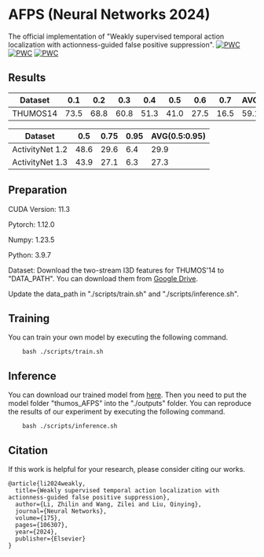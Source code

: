 # AFPS (Neural Networks 2024)
The official implementation of "Weakly supervised temporal action localization with actionness-guided false positive suppression".
[![PWC](https://img.shields.io/endpoint.svg?url=https://paperswithcode.com/badge/weakly-supervised-temporal-action-8/weakly-supervised-action-localization-on-2)](https://paperswithcode.com/sota/weakly-supervised-action-localization-on-2?p=weakly-supervised-temporal-action-8)
[![PWC](https://img.shields.io/endpoint.svg?url=https://paperswithcode.com/badge/weakly-supervised-temporal-action-8/weakly-supervised-action-localization-on-1)](https://paperswithcode.com/sota/weakly-supervised-action-localization-on-1?p=weakly-supervised-temporal-action-8)
[![PWC](https://img.shields.io/endpoint.svg?url=https://paperswithcode.com/badge/weakly-supervised-temporal-action-8/weakly-supervised-action-localization-on)](https://paperswithcode.com/sota/weakly-supervised-action-localization-on?p=weakly-supervised-temporal-action-8)

## Results
|  Dataset         | 0.1 | 0.2 | 0.3 | 0.4 | 0.5 | 0.6 | 0.7| AVG(0.1:0.5) | AVG(0.1:0.7) |
| -----------      | --- | --- | ----| ----| ----| ---| -- | ---- | -----|
| THUMOS14         | 73.5| 68.8| 60.8| 51.3| 41.0| 27.5| 16.5| 59.1| 48.5|

|  Dataset         | 0.5 | 0.75 | 0.95 | AVG(0.5:0.95) |
| -----------      | --- | --- | ----| ----|
| ActivityNet 1.2  | 48.6| 29.6| 6.4| 29.9|
| ActivityNet 1.3  | 43.9 |27.1|6.3|27.3|


## Preparation
CUDA Version: 11.3

Pytorch: 1.12.0

Numpy: 1.23.5 

Python: 3.9.7

Dataset: Download the two-stream I3D features for THUMOS'14 to "DATA_PATH". You can download them from [Google Drive](https://drive.google.com/file/d/1paAv3FsqHtNsDO6M78mj7J3WqVf_CgSG/view?usp=sharing).

Update the data_path in "./scripts/train.sh" and "./scripts/inference.sh".


## Training
You can train your own model by executing the following command.
```
    bash ./scripts/train.sh
```


## Inference
You can download our trained model from [here](https://drive.google.com/drive/folders/1-01moeCKpvgZxAiVKDnvAd6mfmQJbBue?usp=drive_link).
Then you need to put the model folder "thumos_AFPS" into the "./outputs" folder.
You can reproduce the results of our experiment by executing the following command.
```
    bash ./scripts/inference.sh
```

## Citation
If this work is helpful for your research, please consider citing our works.
```
@article{li2024weakly,
  title={Weakly supervised temporal action localization with actionness-guided false positive suppression},
  author={Li, Zhilin and Wang, Zilei and Liu, Qinying},
  journal={Neural Networks},
  volume={175},
  pages={106307},
  year={2024},
  publisher={Elsevier}
}
```
